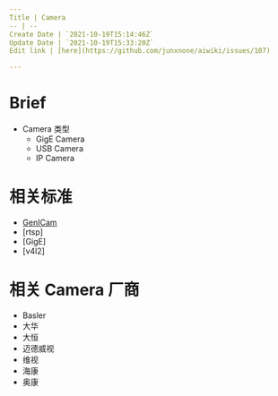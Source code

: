 ```yaml
---
Title | Camera
-- | --
Create Date | `2021-10-19T15:14:46Z`
Update Date | `2021-10-19T15:33:20Z`
Edit link | [here](https://github.com/junxnone/aiwiki/issues/107)

---
```

# Brief

- Camera 类型
  - GigE Camera
  - USB Camera
  - IP Camera

# 相关标准

- [GenICam](/GenICam)
- [rtsp]
- [GigE]
- [v4l2]


# 相关 Camera 厂商

- Basler
- 大华
- 大恒
- 迈德威视
- 维视
- 海康
- 奥康
